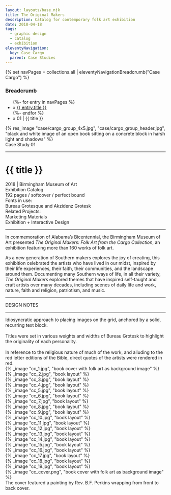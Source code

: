 ```yaml
---
layout: layouts/base.njk
title: The Original Makers
description: Catalog for contemporary folk art exhibition
date: 2018-04-18
tags:
  - graphic design
  - catalog
  - exhibition
eleventyNavigation:
  key: Case Cargo
  parent: Case Studies
---
```

{% set navPages = collections.all | eleventyNavigationBreadcrumb("Case Cargo") %}
<div class="breadcrumb">
    <h3 class="visually-hidden">Breadcrumb</h3>
	<ul class="nav">
            {%- for entry in navPages %}
		<li class="nav-item"{% if entry.url == page.url %} class="active-breadcrumb"{% endif %}> » <a href="{{ entry.url }}">{{ entry.title }}</a></li>
  	    	{%- endfor %}
	    <li class="nav-item"><active-breadcrumb>» 01 | {{ title }}</active-breadcrumb></li>
	</ul>
</div>
<div class="container">
  <div class="row"></div>
      <div class="full-width">{% res_image "case/cargo_group_4x5.jpg", "case/cargo_group_header.jpg", "black and white image of an open book sitting on a concrete block in harsh light and shadows" %}</div>
      <div class="spacer"></div>
	<div class="row">
		<div class="col-4 col-4-md col-4-lg">
			<figcaption>Case Study 01</figcaption>
            <hr>
            <h1>{{ title }}</h1>
            <figcaption>2018 | Birmingham Museum of Art</figcaption>
            <figcaption>Exhibition Catalog</br>192 pages / softcover / perfect bound</figcaption>
            <figcaption>Fonts in use:</br>Bureau Grotesque and Akzidenz Grotesk</figcaption>
            <figcaption>Related Projects:</br>Marketing Materials</br>Exhibition + Interactive Design</figcaption>
			<hr>
		    	<p>In commemoration of Alabama’s Bicentennial, the Birmingham Museum of Art presented <em>The Original Makers: Folk Art from the Cargo Collection</em>, an exhibition featuring more than 160 works of folk art.</p>
                <p>As a new generation of Southern makers explores the joy of creating, this exhibition celebrated the artists who have lived in our midst, inspired by their life experiences, their faith, their communities, and the landscape around them. Documenting many Southern ways of life, in all their variety, <em>The Original Makers</em> explored themes that have inspired self-taught and craft artists over many decades, including scenes of daily life and work, nature, faith and religion, patriotism, and music.</p>
            <hr>
            <figcaption>DESIGN NOTES</figcaption> 
            <hr>
            <figcaption>Idiosyncratic approach to placing images on the grid, anchored by a solid, recurring text block.</br></br>
        Titles were set in various weights and widths of Bureau Grotesk to highlight the originality of each personality.</br></br>
        In reference to the religious nature of much of the work, and alluding to the red letter editions of the Bible, direct quotes of the artists were rendered in red.</figcaption>
		</div>
        <div class="col"></div>
        <div class="col-6 col-6-md col-6-lg">{% _image "cc_1.jpg", "book cover with folk art as background image" %}</div>
	</div>
	<div class="row">
        <div class="col">{% _image "cc_2.jpg", "book layout" %}</div>
        <div class="col">{% _image "cc_3.jpg", "book layout" %}</div>
        <div class="col">{% _image "cc_4.jpg", "book layout" %}</div>
    </div>
    <div class="row">
        <div class="col">{% _image "cc_5.jpg", "book layout" %}</div>
        <div class="col">{% _image "cc_6.jpg", "book layout" %}</div>
    </div>
    <div class="row">
        <div class="col">{% _image "cc_7.jpg", "book layout" %}</div>
        <div class="col">{% _image "cc_8.jpg", "book layout" %}</div>
        <div class="col">{% _image "cc_9.jpg", "book layout" %}</div>
    </div>
    <div class="row">
        <div class="col">{% _image "cc_10.jpg", "book layout" %}</div>
        <div class="col">{% _image "cc_11.jpg", "book layout" %}</div>
    </div>
    <div class="row">
        <div class="col">{% _image "cc_12.jpg", "book layout" %}</div>
        <div class="col">{% _image "cc_13.jpg", "book layout" %}</div>
        <div class="col">{% _image "cc_14.jpg", "book layout" %}</div>
    </div>
    <div class="row">
        <div class="col">{% _image "cc_15.jpg", "book layout" %}</div>
        <div class="col">{% _image "cc_16.jpg", "book layout" %}</div>
    </div>
    <div class="row">
        <div class="col">{% _image "cc_17.jpg", "book layout" %}</div>
        <div class="col">{% _image "cc_18.jpg", "book layout" %}</div>
        <div class="col">{% _image "cc_19.jpg", "book layout" %}</div>
  	</div>
    <div class="row">
        <div class="col">{% _image "cc_cover.png", "book cover with folk art as background image" %}
        <figcaption>The cover featured a painting by Rev. B.F. Perkins wrapping from front to back cover.</figcaption>
    </div>
    </div>
</div>